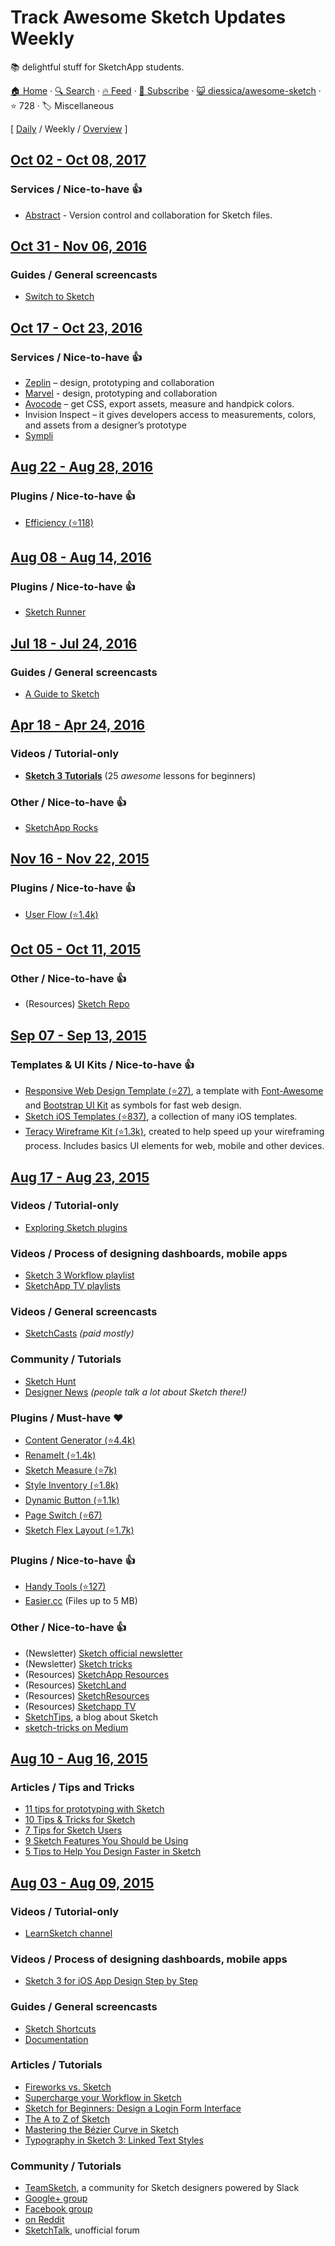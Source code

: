 # Track Awesome Sketch Updates Weekly

:books: delightful stuff for SketchApp students.

[🏠 Home](/README.md) · [🔍 Search](https://test.trackawesomelist.com/search/) · [🔥 Feed](https://test.trackawesomelist.com/diessica/awesome-sketch/week/rss.xml) · [📮 Subscribe](https://trackawesomelist.us17.list-manage.com/subscribe?u=d2f0117aa829c83a63ec63c2f&id=36a103854c) · [😺 diessica/awesome-sketch](https://github.com/diessica/awesome-sketch) · ⭐ 728 · 🏷️ Miscellaneous

[ [Daily](/content/diessica/awesome-sketch/README.md) / Weekly / [Overview](/content/diessica/awesome-sketch/readme/README.md) ]

## [Oct 02 - Oct 08, 2017](/content/2017/40/README.md)

### Services / Nice-to-have :thumbsup:

*   [Abstract](https://www.goabstract.com/) - Version control and collaboration for Sketch files.

## [Oct 31 - Nov 06, 2016](/content/2016/44/README.md)

### Guides / General screencasts

*   [Switch to Sketch](https://www.switchtosketchapp.com/)

## [Oct 17 - Oct 23, 2016](/content/2016/42/README.md)

### Services / Nice-to-have :thumbsup:

*   [Zeplin](https://zeplin.io) – design, prototyping and collaboration
*   [Marvel](https://marvelapp.com) - design, prototyping and collaboration
*   [Avocode](https://avocode.com) – get CSS, export assets, measure and handpick colors.
*   Invision Inspect – it gives developers access to measurements, colors, and assets from a designer’s prototype
*   [Sympli](https://sympli.io)

## [Aug 22 - Aug 28, 2016](/content/2016/34/README.md)

### Plugins / Nice-to-have :thumbsup:

*   [Efficiency (⭐118)](https://github.com/x-raizor/Efficiency)

## [Aug 08 - Aug 14, 2016](/content/2016/32/README.md)

### Plugins / Nice-to-have :thumbsup:

*   [Sketch Runner](http://sketchrunner.com)

## [Jul 18 - Jul 24, 2016](/content/2016/29/README.md)

### Guides / General screencasts

*   [A Guide to Sketch](https://readymag.com/u91593485/guidetosketch/)

## [Apr 18 - Apr 24, 2016](/content/2016/16/README.md)

### Videos / Tutorial-only

*   **[Sketch 3 Tutorials](https://www.youtube.com/playlist?list=PLLnpHn493BHE6UIsdKYlS5zu-ZYvx22CS)** (25 *awesome* lessons for beginners)

### Other / Nice-to-have :thumbsup:

*   [SketchApp Rocks](http://sketchapp.rocks/)

## [Nov 16 - Nov 22, 2015](/content/2015/46/README.md)

### Plugins / Nice-to-have :thumbsup:

*   [User Flow (⭐1.4k)](https://github.com/abynim/UserFlows)

## [Oct 05 - Oct 11, 2015](/content/2015/40/README.md)

### Other / Nice-to-have :thumbsup:

*   (Resources) [Sketch Repo](http://sketchrepo.com/)

## [Sep 07 - Sep 13, 2015](/content/2015/36/README.md)

### Templates & UI Kits / Nice-to-have :thumbsup:

*   [Responsive Web Design Template (⭐27)](https://github.com/luandro/sketch-responsive-design-template), a template with [Font-Awesome](https://fortawesome.github.io/Font-Awesome/) and [Bootstrap UI Kit](http://bootstrapuikit.com/) as symbols for fast web design.
*   [Sketch iOS Templates (⭐837)](https://github.com/nvk/sketch-ios), a collection of many iOS templates.
*   [Teracy Wireframe Kit (⭐1.3k)](https://github.com/teracyhq/wireframe), created to help speed up your wireframing process. Includes basics UI elements for web, mobile and other devices.

## [Aug 17 - Aug 23, 2015](/content/2015/33/README.md)

### Videos / Tutorial-only

*   [Exploring Sketch plugins](https://www.youtube.com/playlist?list=PLLnpHn493BHHUZe9bihv37Z6CyXBTyb-9)

### Videos / Process of designing dashboards, mobile apps

*   [Sketch 3 Workflow playlist](https://www.youtube.com/playlist?list=PLdOb4Jg-Lxg-g4NyfQZkgkfwXJpMFwo5E)
*   [SketchApp TV playlists](https://www.youtube.com/channel/UCSdp5logiFTM3SyLJrHabOQ/playlists)

### Videos / General screencasts

*   [SketchCasts](http://www.sketchcasts.net/) *(paid mostly)*

### Community / Tutorials

*   [Sketch Hunt](http://sketchhunt.com/)
*   [Designer News](https://www.designernews.co/) *(people talk a lot about Sketch there!)*

### Plugins / Must-have :heart:

*   [Content Generator (⭐4.4k)](https://github.com/timuric/Content-generator-sketch-plugin)
*   [RenameIt (⭐1.4k)](https://github.com/rodi01/RenameIt)
*   [Sketch Measure (⭐7k)](https://github.com/utom/sketch-measure)
*   [Style Inventory (⭐1.8k)](https://github.com/getflourish/Sketch-Style-Inventory/)
*   [Dynamic Button (⭐1.1k)](https://github.com/ddwht/sketch-dynamic-button)
*   [Page Switch (⭐67)](https://github.com/mauehara/sketch-page-switch)
*   [Sketch Flex Layout (⭐1.7k)](https://github.com/hrescak/Sketch-Flex-Layout)

### Plugins / Nice-to-have :thumbsup:

*   [Handy Tools (⭐127)](https://github.com/webpatch/Handy-Tools/)
*   [Easier.cc](http://easier.cc/) (Files up to 5 MB)

### Other / Nice-to-have :thumbsup:

*   (Newsletter) [Sketch official newsletter](https://bohemian.curated.co/)
*   (Newsletter) [Sketch tricks](http://sketchtricks.com/)
*   (Resources) [SketchApp Resources](http://www.sketchappsources.com/)
*   (Resources) [SketchLand](http://sketch.land)
*   (Resources) [SketchResources](http://sketchresources.com/)
*   (Resources) [Sketchapp TV](http://sketchapp.tv/)
*   [SketchTips](http://www.sketchtips.info/), a blog about Sketch
*   [sketch-tricks on Medium](https://medium.com/sketch-tricks)

## [Aug 10 - Aug 16, 2015](/content/2015/32/README.md)

### Articles / Tips and Tricks

*   [11 tips for prototyping with Sketch](http://blog.invisionapp.com/11-tips-for-prototyping-with-sketch/)
*   [10 Tips & Tricks for Sketch](http://saloon.io/10-tips-tricks-for-sketch/)
*   [7 Tips for Sketch Users](https://medium.com/design-idea/7-tips-for-sketch-users-e09c27c7ce08)
*   [9 Sketch Features You Should be Using](http://webdesign.tutsplus.com/tutorials/9-sketch-features-you-should-be-using--webdesign-18016)
*   [5 Tips to Help You Design Faster in Sketch](https://medium.com/product-labs/5-tips-to-help-you-design-faster-in-sketch-a9db54d10a72)

## [Aug 03 - Aug 09, 2015](/content/2015/31/README.md)

### Videos / Tutorial-only

*   [LearnSketch channel](https://www.youtube.com/user/learnsketch/videos)

### Videos / Process of designing dashboards, mobile apps

*   [Sketch 3 for iOS App Design Step by Step](https://www.youtube.com/watch?v=6SyFaRNVuUA)

### Guides / General screencasts

*   [Sketch Shortcuts](http://sketchshortcuts.com/)
*   [Documentation](http://www.bohemiancoding.com/sketch/support/documentation/)

### Articles / Tutorials

*   [Fireworks vs. Sketch](http://unitid.nl/english/spot-the-difference-fireworks-and-sketch-3)
*   [Supercharge your Workflow in Sketch](https://medium.com/@bazdeas/supercharge-your-workflow-in-sketch-ebc9e5274845)
*   [Sketch for Beginners: Design a Login Form Interface](http://webdesign.tutsplus.com/tutorials/sketch-for-beginners-design-a-login-form-interface--cms-21534)
*   [The A to Z of Sketch](http://webdesign.tutsplus.com/articles/the-a-to-z-of-sketch--cms-22030)
*   [Mastering the Bézier Curve in Sketch](https://medium.com/sketch-app/mastering-the-bezier-curve-in-sketch-4da8fdf0dbbb)
*   [Typography in Sketch 3: Linked Text Styles](https://medium.com/@ericajaclyn/typography-in-sketch-3-linked-text-styles-9946a32af688)

### Community / Tutorials

*   [TeamSketch](http://teamsketch.io/), a community for Sketch designers powered by Slack
*   [Google+ group](https://plus.google.com/communities/105292892811319179094)
*   [Facebook group](https://www.facebook.com/groups/sketchformac/)
*   [on Reddit](http://www.reddit.com/r/sketchapp)
*   [SketchTalk](http://sketchtalk.io/), unofficial forum